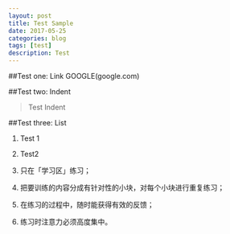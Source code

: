 ```yaml
---
layout: post
title: Test Sample
date: 2017-05-25
categories: blog
tags: [test]
description: Test
---
```


##Test one: Link
GOOGLE(google.com)

##Test two: Indent
>Test Indent

##Test three: List
1. Test 1
2. Test2

1. 只在「学习区」练习；
2. 把要训练的内容分成有针对性的小块，对每个小块进行重复练习；
3. 在练习的过程中，随时能获得有效的反馈；
4. 练习时注意力必须高度集中。
